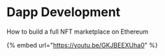 # Dapp Development

How to build a full NFT marketplace on Ethereum

{% embed url="https://youtu.be/GKJBEEXUha0" %}
